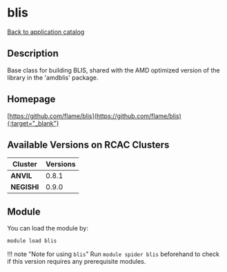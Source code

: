 # blis

[Back to application catalog](../app_catalog.md)

## Description

Base class for building BLIS, shared with the AMD optimized version of the library in the 'amdblis' package.

## Homepage

[https://github.com/flame/blis](https://github.com/flame/blis){:target="_blank"}

## Available Versions on RCAC Clusters

|Cluster|Versions|
|---|---|
**ANVIL**|0.8.1
**NEGISHI**|0.9.0

## Module

You can load the module by:

```bash
module load blis
```

!!! note "Note for using `blis`"
    Run `module spider blis` beforehand to check if this version requires any prerequisite modules.
